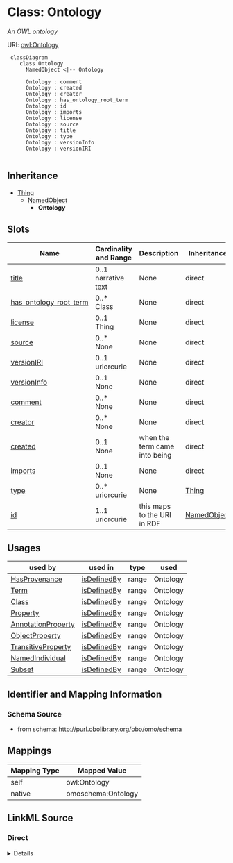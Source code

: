 # Class: Ontology
_An OWL ontology_




URI: [owl:Ontology](http://www.w3.org/2002/07/owl#Ontology)


```{mermaid}
 classDiagram
    class Ontology
      NamedObject <|-- Ontology
      
      Ontology : comment
      Ontology : created
      Ontology : creator
      Ontology : has_ontology_root_term
      Ontology : id
      Ontology : imports
      Ontology : license
      Ontology : source
      Ontology : title
      Ontology : type
      Ontology : versionInfo
      Ontology : versionIRI
      
```




## Inheritance
* [Thing](Thing.md)
    * [NamedObject](NamedObject.md)
        * **Ontology**



## Slots

| Name | Cardinality and Range | Description | Inheritance |
| ---  | --- | --- | --- |
| [title](title.md) | 0..1 <br/> narrative text | None | direct |
| [has_ontology_root_term](has_ontology_root_term.md) | 0..* <br/> Class | None | direct |
| [license](license.md) | 0..1 <br/> Thing | None | direct |
| [source](source.md) | 0..* <br/> None | None | direct |
| [versionIRI](versionIRI.md) | 0..1 <br/> uriorcurie | None | direct |
| [versionInfo](versionInfo.md) | 0..1 <br/> None | None | direct |
| [comment](comment.md) | 0..* <br/> None | None | direct |
| [creator](creator.md) | 0..* <br/> None | None | direct |
| [created](created.md) | 0..1 <br/> None | when the term came into being | direct |
| [imports](imports.md) | 0..1 <br/> None | None | direct |
| [type](type.md) | 0..* <br/> uriorcurie | None | [Thing](Thing.md) |
| [id](id.md) | 1..1 <br/> uriorcurie | this maps to the URI in RDF | [NamedObject](NamedObject.md) |



## Usages

| used by | used in | type | used |
| ---  | --- | --- | --- |
| [HasProvenance](HasProvenance.md) | [isDefinedBy](isDefinedBy.md) | range | Ontology |
| [Term](Term.md) | [isDefinedBy](isDefinedBy.md) | range | Ontology |
| [Class](Class.md) | [isDefinedBy](isDefinedBy.md) | range | Ontology |
| [Property](Property.md) | [isDefinedBy](isDefinedBy.md) | range | Ontology |
| [AnnotationProperty](AnnotationProperty.md) | [isDefinedBy](isDefinedBy.md) | range | Ontology |
| [ObjectProperty](ObjectProperty.md) | [isDefinedBy](isDefinedBy.md) | range | Ontology |
| [TransitiveProperty](TransitiveProperty.md) | [isDefinedBy](isDefinedBy.md) | range | Ontology |
| [NamedIndividual](NamedIndividual.md) | [isDefinedBy](isDefinedBy.md) | range | Ontology |
| [Subset](Subset.md) | [isDefinedBy](isDefinedBy.md) | range | Ontology |







## Identifier and Mapping Information







### Schema Source


* from schema: http://purl.obolibrary.org/obo/omo/schema





## Mappings

| Mapping Type | Mapped Value |
| ---  | ---  |
| self | owl:Ontology |
| native | omoschema:Ontology |


## LinkML Source

<!-- TODO: investigate https://stackoverflow.com/questions/37606292/how-to-create-tabbed-code-blocks-in-mkdocs-or-sphinx -->

### Direct

<details>
```yaml
name: Ontology
description: An OWL ontology
from_schema: http://purl.obolibrary.org/obo/omo/schema
rank: 1000
is_a: NamedObject
slots:
- title
- has_ontology_root_term
- license
- source
- versionIRI
- versionInfo
- comment
- creator
- created
- imports
slot_usage:
  title:
    name: title
    domain_of:
    - Ontology
    - Ontology
    required: true
  license:
    name: license
    domain_of:
    - Ontology
    - Ontology
    required: true
  versionIRI:
    name: versionIRI
    domain_of:
    - Ontology
    - Ontology
    required: true
  versionInfo:
    name: versionInfo
    domain_of:
    - Ontology
    - Ontology
    required: true
class_uri: owl:Ontology

```
</details>

### Induced

<details>
```yaml
name: Ontology
description: An OWL ontology
from_schema: http://purl.obolibrary.org/obo/omo/schema
rank: 1000
is_a: NamedObject
slot_usage:
  title:
    name: title
    domain_of:
    - Ontology
    - Ontology
    required: true
  license:
    name: license
    domain_of:
    - Ontology
    - Ontology
    required: true
  versionIRI:
    name: versionIRI
    domain_of:
    - Ontology
    - Ontology
    required: true
  versionInfo:
    name: versionInfo
    domain_of:
    - Ontology
    - Ontology
    required: true
attributes:
  title:
    name: title
    from_schema: http://purl.obolibrary.org/obo/omo/schema
    rank: 1000
    slot_uri: dcterms:title
    alias: title
    owner: Ontology
    domain_of:
    - Ontology
    - Ontology
    range: narrative text
    required: true
  has_ontology_root_term:
    name: has_ontology_root_term
    from_schema: http://purl.obolibrary.org/obo/omo/schema
    rank: 1000
    is_a: informative_property
    slot_uri: IAO:0000700
    multivalued: true
    alias: has_ontology_root_term
    owner: Ontology
    domain_of:
    - Ontology
    range: Class
  license:
    name: license
    from_schema: http://purl.obolibrary.org/obo/omo/schema
    rank: 1000
    is_a: informative_property
    slot_uri: dcterms:license
    alias: license
    owner: Ontology
    domain_of:
    - Ontology
    - Ontology
    range: Thing
    required: true
  source:
    name: source
    from_schema: http://purl.obolibrary.org/obo/omo/schema
    exact_mappings:
    - http://purl.org/dc/terms/source
    - oio:source
    rank: 1000
    is_a: provenance_property
    slot_uri: dcterms:source
    multivalued: true
    alias: source
    owner: Ontology
    domain_of:
    - Ontology
    - Axiom
    range: string
  versionIRI:
    name: versionIRI
    from_schema: http://purl.obolibrary.org/obo/omo/schema
    rank: 1000
    is_a: version_property
    slot_uri: owl:versionIRI
    alias: versionIRI
    owner: Ontology
    domain_of:
    - Ontology
    - Ontology
    range: uriorcurie
    required: true
  versionInfo:
    name: versionInfo
    from_schema: http://purl.obolibrary.org/obo/omo/schema
    rank: 1000
    is_a: version_property
    slot_uri: owl:versionInfo
    alias: versionInfo
    owner: Ontology
    domain_of:
    - Ontology
    - Ontology
    range: string
    required: true
  comment:
    name: comment
    comments:
    - in obo format, a term cannot have more than one comment
    from_schema: http://purl.obolibrary.org/obo/omo/schema
    rank: 1000
    is_a: informative_property
    slot_uri: rdfs:comment
    multivalued: true
    alias: comment
    owner: Ontology
    domain_of:
    - HasUserInformation
    - Ontology
    - Axiom
    range: string
  creator:
    name: creator
    from_schema: http://purl.obolibrary.org/obo/omo/schema
    close_mappings:
    - prov:wasAttributedTo
    rank: 1000
    is_a: provenance_property
    slot_uri: dcterms:creator
    multivalued: true
    alias: creator
    owner: Ontology
    domain_of:
    - HasProvenance
    - Ontology
    range: string
  created:
    name: created
    description: when the term came into being
    from_schema: http://purl.obolibrary.org/obo/omo/schema
    close_mappings:
    - pav:createdOn
    rank: 1000
    is_a: provenance_property
    slot_uri: dcterms:created
    multivalued: false
    alias: created
    owner: Ontology
    domain_of:
    - HasProvenance
    - Ontology
    range: string
  imports:
    name: imports
    from_schema: http://purl.obolibrary.org/obo/omo/schema
    rank: 1000
    slot_uri: owl:imports
    alias: imports
    owner: Ontology
    domain_of:
    - Ontology
    range: string
  id:
    name: id
    description: this maps to the URI in RDF
    from_schema: http://purl.obolibrary.org/obo/omo/schema
    rank: 1000
    is_a: core_property
    identifier: true
    alias: id
    owner: Ontology
    domain_of:
    - NamedObject
    range: uriorcurie
    required: true
  type:
    name: type
    from_schema: http://purl.obolibrary.org/obo/omo/schema
    rank: 1000
    is_a: logical_predicate
    slot_uri: rdf:type
    multivalued: true
    designates_type: true
    alias: type
    owner: Ontology
    domain_of:
    - Thing
    range: uriorcurie
class_uri: owl:Ontology

```
</details>